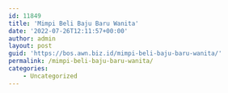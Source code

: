```yaml
---
id: 11849
title: 'Mimpi Beli Baju Baru Wanita'
date: '2022-07-26T12:11:57+00:00'
author: admin
layout: post
guid: 'https://bos.awn.biz.id/mimpi-beli-baju-baru-wanita/'
permalink: /mimpi-beli-baju-baru-wanita/
categories:
    - Uncategorized
---
```


